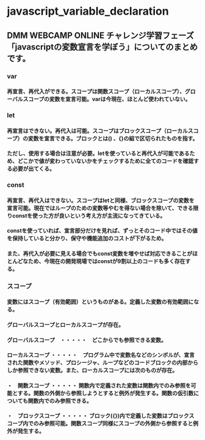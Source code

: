 # javascript_variable_declaration
## DMM WEBCAMP ONLINE チャレンジ学習フェーズ「javascriptの変数宣言を学ぼう」についてのまとめです。
### var
#### 再宣言、再代入ができる。スコープは関数スコープ（ローカルスコープ）、グローバルスコープの変数を宣言可能。varは今現在、ほとんど使われていない。

### let
#### 再宣言はできない。再代入は可能。スコープはブロックスコープ（ローカルスコープ）の変数を宣言できる。ブロックとは() 、{}の組で区切られたものを指す。
#### ただし、使用する場合は注意が必要。letを使っていると再代入が可能であるため、どこかで値が変わっていないかをチェックするために全てのコードを確認する必要が出てくる。

### const
#### 再宣言、再代入はできない。スコープはletと同様、ブロックスコープの変数を宣言可能。現在ではループのための変数等やむを得ない場合を除いて、できる限りconstを使った方が良いという考え方が主流になってきている。
#### constを使っていれば、宣言部分だけを見れば、ずっとそのコード中ではその値を保持していると分かり、保守や機能追加のコストが下がるため。
#### また、再代入が必要に見える場合でもconst変数を増やせば対応できることがほとんどなため、今現在の開発現場ではconstが9割以上のコードも多く存在する。

### スコープ
#### 変数にはスコープ（有効範囲）というものがある。定義した変数の有効範囲になる。
#### グローバルスコープとローカルスコープが存在。
#### グローバルスコープ　・・・・・　どこからでも参照できる変数。
#### ローカルスコープ ・・・・・　プログラム中で変数名などのシンボルが、宣言された関数やメソッド、プロシージャ、ループなどのコードブロックの内部からしか参照できない変数。また、ローカルスコープには次のものが存在。
#### ・　関数スコープ ・・・・・ 関数内で定義された変数は関数内でのみ参照を可能とする。関数の外側から参照しようとすると例外が発生する。関数の仮引数についても関数内でのみ参照できる。
#### ・　ブロックスコープ ・・・・・ ブロック({})内で定義した変数はブロックスコープ内でのみ参照可能。関数スコープ同様にスコープの外側から参照すると例外が発生する。
